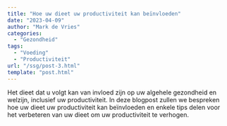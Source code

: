 ```yaml
---
title: "Hoe uw dieet uw productiviteit kan beïnvloeden"
date: "2023-04-09"
author: "Mark de Vries"
categories:
  - "Gezondheid"
tags:
  - "Voeding"
  - "Productiviteit"
url: "/ssg/post-3.html"
template: "post.html"
---
```


Het dieet dat u volgt kan van invloed zijn op uw algehele gezondheid en welzijn, inclusief uw productiviteit. In deze blogpost zullen we bespreken hoe uw dieet uw productiviteit kan beïnvloeden en enkele tips delen voor het verbeteren van uw dieet om uw productiviteit te verhogen.